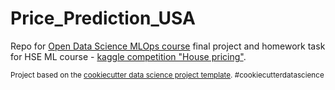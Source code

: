 Price_Prediction_USA
==============================

Repo for [Open Data Science MLOps course](https://ods.ai/tracks/ml-in-production-spring-22) final project and homework task for HSE ML course - [kaggle competition "House pricing"](https://www.kaggle.com/competitions/house-pricing-ml-matfac-0).

<p><small>Project based on the <a target="_blank" href="https://drivendata.github.io/cookiecutter-data-science/">cookiecutter data science project template</a>. #cookiecutterdatascience</small></p>
